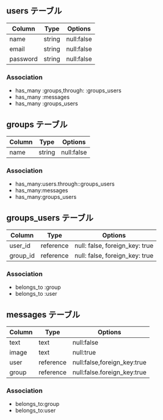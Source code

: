 ## users テーブル

| Column   | Type   | Options    |
| -------- | ------ | ---------- |
| name     | string | null:false |
| email    | string | null:false |
| password | string | null:false |

### Association

- has_many :groups,through: :groups_users
- has_many :messages
- has_many :groups_users

## groups テーブル

| Column | Type   | Options    |
| ------ | ------ | ---------- |
| name   | string | null:false |

### Association

- has_many:users.through::groups_users
- has_many:messages
- has_many:groups_users

## groups_users テーブル

| Column   | Type      | Options                        |
| -------- | --------- | ------------------------------ |
| user_id  | reference | null: false, foreign_key: true |
| group_id | reference | null: false, foreign_key: true |

### Association

- belongs_to :group
- belongs_to :user

## messages テーブル

| Column | Type      | Options                     |
| ------ | --------- | --------------------------- |
| text   | text      | null:false                  |
| image  | text      | null:true                   |
| user   | reference | null:false,foreign_key:true |
| group  | reference | null:false.foreign_key:true |

### Association

- belongs_to:group
- belongs_to:user
